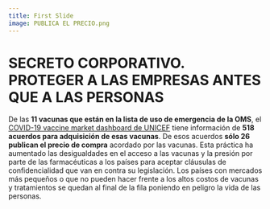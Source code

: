 ```yaml
---
title: First Slide
image: PUBLICA EL PRECIO.png
---
```


# SECRETO CORPORATIVO. PROTEGER A LAS EMPRESAS ANTES QUE A LAS PERSONAS

De las **11 vacunas que están en la lista de uso de emergencia de la OMS**, el [COVID-19 vaccine market dashboard de UNICEF](https://www.unicef.org/supply/covid-19-market-dashboard) tiene información de **518 acuerdos para adquisición de esas vacunas**. De esos acuerdos **sólo 26 publican el precio de compra** acordado por las vacunas. Esta práctica ha aumentado las desigualdades en el acceso a las vacunas y la presión por parte de las farmacéuticas a los países para aceptar cláusulas de confidencialidad que van en contra su legislación. Los países con mercados más pequeños o que no pueden hacer frente a los altos costos de vacunas y tratamientos se quedan al final de la fila poniendo en peligro la vida de las personas.
